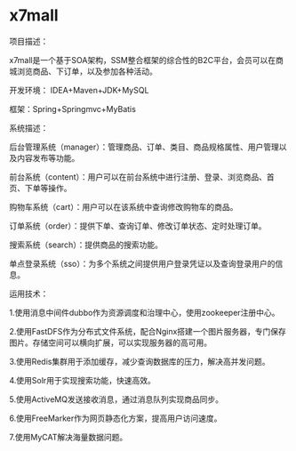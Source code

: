 # x7mall
项目描述：

x7mall是一个基于SOA架构，SSM整合框架的综合性的B2C平台，会员可以在商城浏览商品、下订单，以及参加各种活动。

开发环境： IDEA+Maven+JDK+MySQL

框架：Spring+Springmvc+MyBatis

系统描述：

后台管理系统（manager）：管理商品、订单、类目、商品规格属性、用户管理以及内容发布等功能。

前台系统（content）：用户可以在前台系统中进行注册、登录、浏览商品、首页、下单等操作。

购物车系统（cart）：用户可以在该系统中查询修改购物车的商品。

订单系统（order）：提供下单、查询订单、修改订单状态、定时处理订单。

搜索系统（search）：提供商品的搜索功能。

单点登录系统（sso）：为多个系统之间提供用户登录凭证以及查询登录用户的信息。


运用技术：

1.使用消息中间件dubbo作为资源调度和治理中心，使用zookeeper注册中心。

2.使用FastDFS作为分布式文件系统，配合Nginx搭建一个图片服务器，专门保存图片。存储空间可以横向扩展，可以实现服务器的高可用。

3.使用Redis集群用于添加缓存，减少查询数据库的压力，解决高并发问题。

4.使用Solr用于实现搜索功能，快速高效。

5.使用ActiveMQ发送接收消息，通过消息队列实现商品同步。

6.使用FreeMarker作为网页静态化方案，提高用户访问速度。

7.使用MyCAT解决海量数据问题。
